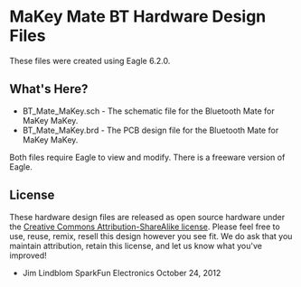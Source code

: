 # MaKey Mate BT Hardware Design Files

These files were created using Eagle 6.2.0.

## What's Here?

* BT_Mate_MaKey.sch - The schematic file for the Bluetooth Mate for MaKey MaKey.
* BT_Mate_MaKey.brd - The PCB design file for the Bluetooth Mate for MaKey MaKey.

Both files require Eagle to view and modify. There is a freeware version of Eagle.

## License

These hardware design files are released as open source hardware under the [Creative Commons Attribution-ShareAlike license](http://creativecommons.org/licenses/by-sa/3.0/). Please feel free to use, reuse, remix, resell this design however you see fit. We do ask that you maintain attribution, retain this license, and let us know what you've improved!


- Jim Lindblom
SparkFun Electronics
October 24, 2012